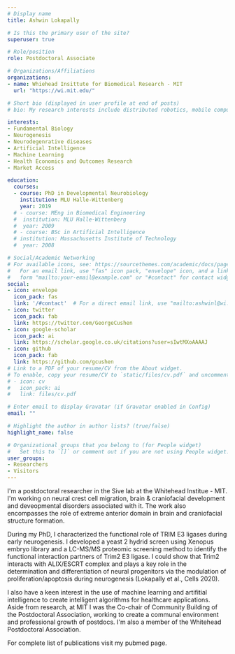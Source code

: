 ```yaml
---
# Display name
title: Ashwin Lokapally

# Is this the primary user of the site?
superuser: true

# Role/position
role: Postdoctoral Associate

# Organizations/Affiliations
organizations:
- name: Whiehead Insittute for Biomedical Research - MIT
  url: "https://wi.mit.edu/"

# Short bio (displayed in user profile at end of posts)
# bio: My research interests include distributed robotics, mobile computing and programmable matter.

interests:
- Fundamental Biology
- Neurogenesis
- Neurodegenrative diseases
- Artificial Intelligence
- Machine Learning
- Health Economics and Outcomes Research
- Market Access

education:
  courses:
  - course: PhD in Developmental Neurobiology
    institution: MLU Halle-Wittenberg
    year: 2019
  # - course: MEng in Biomedical Engineering
  #  institution: MLU Halle-Wittenberg
  #  year: 2009
  # - course: BSc in Artificial Intelligence
  # institution: Massachusetts Institute of Technology
  #  year: 2008

# Social/Academic Networking
# For available icons, see: https://sourcethemes.com/academic/docs/page-builder/#icons
#   For an email link, use "fas" icon pack, "envelope" icon, and a link in the
#   form "mailto:your-email@example.com" or "#contact" for contact widget.
social:
- icon: envelope
  icon_pack: fas
  link: '/#contact'  # For a direct email link, use "mailto:ashwinl@wi.mit.edu".
- icon: twitter
  icon_pack: fab
  link: https://twitter.com/GeorgeCushen
- icon: google-scholar
  icon_pack: ai
  link: https://scholar.google.co.uk/citations?user=sIwtMXoAAAAJ
- icon: github
  icon_pack: fab
  link: https://github.com/gcushen
# Link to a PDF of your resume/CV from the About widget.
# To enable, copy your resume/CV to `static/files/cv.pdf` and uncomment the lines below.
# - icon: cv
#   icon_pack: ai
#   link: files/cv.pdf

# Enter email to display Gravatar (if Gravatar enabled in Config)
email: ""

# Highlight the author in author lists? (true/false)
highlight_name: false

# Organizational groups that you belong to (for People widget)
#   Set this to `[]` or comment out if you are not using People widget.
user_groups:
- Researchers
- Visitors
---
```


I'm a postdoctoral researcher in the Sive lab at the Whitehead Institue - MIT. I'm working on neural crest cell migration, brain & craniofacial development and deveopmental disorders associated with it. The work also encompasses the role of extreme anterior domain in brain and craniofacial structure formation. 

During my PhD, I characterized the functional role of TRIM E3 ligases during early neurogenesis. I developed a yeast 2 hydrid screen using Xenopus embryo library and a LC-MS/MS proteomic screening method to identify the functional interaction partners of Trim2 E3 ligase. I could show that Trim2 interacts with ALIX/ESCRT complex and plays a key role in the determination and differentiation of neural progenitors via the modulation of proliferation/apoptosis during neurogenesis (Lokapally et al., Cells 2020).

I also have a keen interest in the use of machine learning and artifitial intelligence to create intelligent algorithms for healthcare applications. Aside from research, at MIT I was the Co-chair of Community Building of the Postdoctoral Association, working to create a communal environment and professional growth of postdocs. I'm also a member of the Whitehead Postdoctoral Association. 

For complete list of publications visit my pubmed page.








